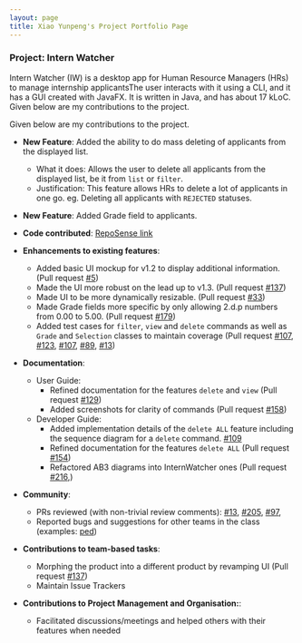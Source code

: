 ```yaml
---
layout: page
title: Xiao Yunpeng's Project Portfolio Page
---
```


### Project: Intern Watcher

Intern Watcher (IW) is a desktop app for Human Resource Managers (HRs) to manage internship applicantsThe user interacts with it using a CLI, and it has a GUI created with JavaFX. It is written in Java, and has about 17 kLoC. Given below are my contributions to the project.

Given below are my contributions to the project.

* **New Feature**: Added the ability to do mass deleting of applicants from the displayed list.
    * What it does: Allows the user to delete all applicants from the displayed list, be it from `list` or `filter`.
    * Justification: This feature allows HRs to delete a lot of applicants in one go. eg. Deleting all applicants with `REJECTED` statuses.

* **New Feature**: Added Grade field to applicants.

* **Code contributed**: [RepoSense link](https://nus-cs2103-ay2122s1.github.io/tp-dashboard/?search=&sort=groupTitle&sortWithin=title&since=2021-09-17&timeframe=commit&mergegroup=&groupSelect=groupByRepos&breakdown=false&tabOpen=true&tabType=authorship&tabAuthor=yunpeng1234&tabRepo=AY2122S1-CS2103T-F12-2%2Ftp%5Bmaster%5D&authorshipIsMergeGroup=false&authorshipFileTypes=docs~functional-code~test-code&authorshipIsBinaryFileTypeChecked=false)

* **Enhancements to existing features**:
    * Added basic UI mockup for v1.2 to display additional information.(Pull request [\#5](https://github.com/AY2122S1-CS2103T-F12-2/tp/pull/5))
    * Made the UI more robust on the lead up to v1.3. (Pull request [\#137](https://github.com/AY2122S1-CS2103T-F12-2/tp/pull/137))
    * Made UI to be more dynamically resizable. (Pull request [\#33](https://github.com/AY2122S1-CS2103T-F12-2/tp/pull/33))
    * Made Grade fields more specific by only allowing 2.d.p numbers from 0.00 to 5.00. (Pull request [\#179](https://github.com/AY2122S1-CS2103T-F12-2/tp/pull/179))
    * Added test cases for `filter`, `view` and `delete` commands as well as `Grade` and `Selection` classes to maintain coverage (Pull request [\#107](https://github.com/AY2122S1-CS2103T-F12-2/tp/pull/107), [\#123](https://github.com/AY2122S1-CS2103T-F12-2/tp/pull/123), [\#107](https://github.com/AY2122S1-CS2103T-F12-2/tp/pull/107), [\#89](https://github.com/AY2122S1-CS2103T-F12-2/tp/pull/89), [\#13](https://github.com/AY2122S1-CS2103T-F12-2/tp/pull/13))

* **Documentation**:
    * User Guide:
        * Refined documentation for the features `delete` and `view` (Pull request [\#129](https://github.com/AY2122S1-CS2103T-F12-2/tp/pull/129))
        * Added screenshots for clarity of commands (Pull request [\#158](https://github.com/AY2122S1-CS2103T-F12-2/tp/pull/158))
    * Developer Guide:
        * Added implementation details of the `delete ALL` feature including the sequence diagram for a `delete` command. [\#109](https://github.com/AY2122S1-CS2103T-F12-2/tp/pull/109)
        * Refined documentation for the features `delete ALL` (Pull request [\#154](https://github.com/AY2122S1-CS2103T-F12-2/tp/pull/154))
        * Refactored AB3 diagrams into InternWatcher ones (Pull request [\#216](https://github.com/AY2122S1-CS2103T-F12-2/tp/pull/216),)

* **Community**:
    * PRs reviewed (with non-trivial review comments): [\#13](https://github.com/AY2122S1-CS2103T-F12-2/tp/pull/13), [\#205](https://github.com/AY2122S1-CS2103T-F12-2/tp/pull/205), [\#97](https://github.com/AY2122S1-CS2103T-F12-2/tp/pull/97),
    * Reported bugs and suggestions for other teams in the class (examples: [ped](https://github.com/yunpeng1234/ped/issues))

* **Contributions to team-based tasks**:
    * Morphing the product into a different product by revamping UI (Pull request [\#137](https://github.com/AY2122S1-CS2103T-F12-2/tp/pull/137))
    * Maintain Issue Trackers


* **Contributions to Project Management and Organisation:**:
    *  Facilitated discussions/meetings and helped others with their features when needed
